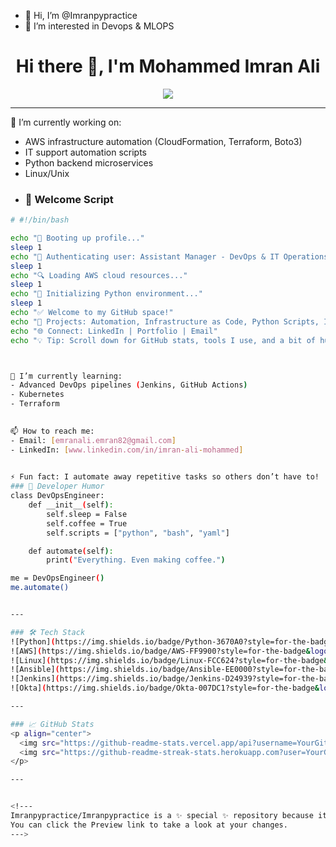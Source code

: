 - 👋 Hi, I’m @Imranpypractice
- 👀 I’m interested in Devops & MLOPS
<h1 align="center">Hi there 👋, I'm Mohammed Imran Ali </h1>

<p align="center">
  <img src="https://readme-typing-svg.herokuapp.com?font=Fira+Code&duration=3000&pause=1000&color=F75C7E&center=true&vCenter=true&width=600&lines=Assistant+Manager++DevOps+%26+IT+Operations;AWS+Cloud+Architect;ITIL+V3+Certified;Python+Certified%7C+Boto3+%7C+DevOps+Engineer" />
</p>



---

🔭 I’m currently working on:  
- AWS infrastructure automation (CloudFormation, Terraform, Boto3)
- IT support automation scripts
- Python backend microservices
- Linux/Unix
- ### 👋 Welcome Script
```bash
# #!/bin/bash

echo "🚀 Booting up profile..."
sleep 1
echo "🔐 Authenticating user: Assistant Manager - DevOps & IT Operations Service Delivery"
sleep 1
echo "🔍 Loading AWS cloud resources..."
sleep 1
echo "🐍 Initializing Python environment..."
sleep 1
echo "✅ Welcome to my GitHub space!"
echo "📂 Projects: Automation, Infrastructure as Code, Python Scripts, IT Support Tools"
echo "🌐 Connect: LinkedIn | Portfolio | Email"
echo "💡 Tip: Scroll down for GitHub stats, tools I use, and a bit of humor!"



🌱 I’m currently learning:
- Advanced DevOps pipelines (Jenkins, GitHub Actions)
- Kubernetes
- Terraform
  

📫 How to reach me:  
- Email: [emranali.emran82@gmail.com]  
- LinkedIn: [www.linkedin.com/in/imran-ali-mohammed]
  

⚡ Fun fact: I automate away repetitive tasks so others don’t have to!
### 🧠 Developer Humor
class DevOpsEngineer:
    def __init__(self):
        self.sleep = False
        self.coffee = True
        self.scripts = ["python", "bash", "yaml"]

    def automate(self):
        print("Everything. Even making coffee.")

me = DevOpsEngineer()
me.automate()


---

### 🛠️ Tech Stack
![Python](https://img.shields.io/badge/Python-3670A0?style=for-the-badge&logo=python&logoColor=white)
![AWS](https://img.shields.io/badge/AWS-FF9900?style=for-the-badge&logo=amazonaws&logoColor=white)
![Linux](https://img.shields.io/badge/Linux-FCC624?style=for-the-badge&logo=linux&logoColor=black)
![Ansible](https://img.shields.io/badge/Ansible-EE0000?style=for-the-badge&logo=ansible&logoColor=white)
![Jenkins](https://img.shields.io/badge/Jenkins-D24939?style=for-the-badge&logo=jenkins&logoColor=white)
![Okta](https://img.shields.io/badge/Okta-007DC1?style=for-the-badge&logo=okta&logoColor=white)

---

### 📈 GitHub Stats
<p align="center">
  <img src="https://github-readme-stats.vercel.app/api?username=YourGitHubUsername&show_icons=true&theme=radical" />
  <img src="https://github-readme-streak-stats.herokuapp.com?user=YourGitHubUsername&theme=radical" />
</p>

---


<!---
Imranpypractice/Imranpypractice is a ✨ special ✨ repository because its `README.md` (this file) appears on your GitHub profile.
You can click the Preview link to take a look at your changes.
--->
